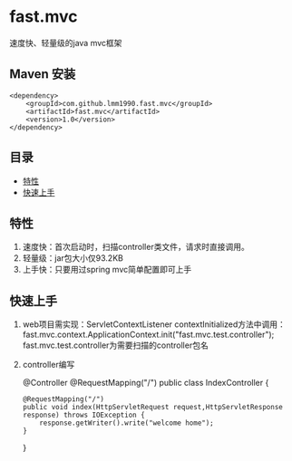 # fast.mvc

速度快、轻量级的java mvc框架

## Maven 安装

```
<dependency>
    <groupId>com.github.lmm1990.fast.mvc</groupId>
    <artifactId>fast.mvc</artifactId>
    <version>1.0</version>
</dependency>

```

##      	目录

*	[特性](#特性)
*	[快速上手](#快速上手)

##	特性

1.	速度快：首次启动时，扫描controller类文件，请求时直接调用。
2.	轻量级：jar包大小仅93.2KB
2.	上手快：只要用过spring mvc简单配置即可上手

## 快速上手

1.	web项目需实现：ServletContextListener contextInitialized方法中调用：fast.mvc.context.ApplicationContext.init("fast.mvc.test.controller");
    fast.mvc.test.controller为需要扫描的controller包名

2.	controller编写
	
	@Controller
	@RequestMapping("/")
	public class IndexController {
	
	    @RequestMapping("/")
	    public void index(HttpServletRequest request,HttpServletResponse response) throws IOException {
	        response.getWriter().write("welcome home");
	    }
	 }

